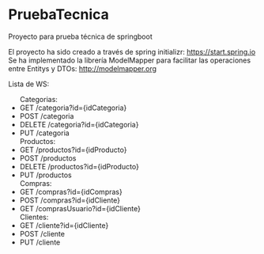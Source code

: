 # PruebaTecnica
Proyecto para prueba técnica de springboot

El proyecto ha sido creado a través de spring initializr: https://start.spring.io
<br>
Se ha implementado la librería ModelMapper para facilitar las operaciones entre Entitys y DTOs: http://modelmapper.org

Lista de WS:
<ul>
  Categorias:
    <li>GET /categoria?id={idCategoria} </li>
    <li>POST /categoria </li>
    <li>DELETE /categoria?id={idCategoria} </li>
    <li>PUT /categoria </li>
  Productos:
    <li>GET /productos?id={idProducto}</li>
    <li>POST /productos</li>
    <li>DELETE /productos?id={idProducto}</li>
    <li>PUT /productos</li>
  Compras:
    <li>GET /compras?id={idCompras}</li>
    <li>POST /compras?id={idCliente}</li>
    <li>GET /comprasUsuario?id={idCliente}</li>
   Clientes:
    <li>GET /cliente?id={idCliente}</li>
    <li>POST /cliente</li>
    <li>PUT /cliente</li>
</ul>
